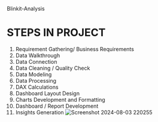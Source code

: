 
Blinkit-Analysis 

# STEPS IN PROJECT
1. Requirement Gathering/ Business Requirements
2. Data Walkthrough
3. Data Connection
4. Data Cleaning / Quality Check
5. Data Modeling
6. Data Processing
7. DAX Calculations
8. Dashboard Layout Design
9. Charts Development and Formatting
10. Dashboard / Report Development
11. Insights Generation
![Screenshot 2024-08-03 220255](https://github.com/user-attachments/assets/fca3136b-9c07-4303-b6f3-80cb1d3883a9)

